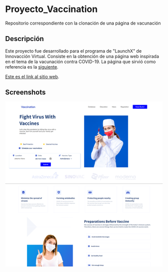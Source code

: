 # Proyecto_Vaccination
Repositorio correspondiente con la clonación de una página de vacunación

## Descripción
Este proyecto fue desarrollado para el programa de "LaunchX" de Innovacción Virtual. Consiste en la obtención de una página web inspirada en el tema de la vacunación contra COVID-19. La página que sirvió como referencia es la [siguiente](https://dribbble.com/shots/16001939-Vaccination-Vaccine-landing-page-website/attachments/7867915?mode=media).

[Este es el link al sitio web](https://armvasquez.github.io/Proyecto_Vaccination/).

## Screenshots
![Screenshot1](/images/Screenshot_1.png)
![Screenshot2](/images/Screenshot_2.png)
